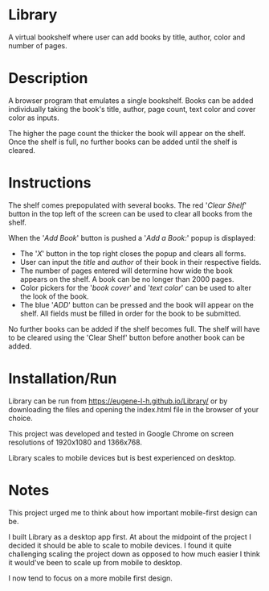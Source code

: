 # Library
A virtual bookshelf where user can add books by title, author, color and number
of pages.

# Description
A browser program that emulates a single bookshelf. Books can be added
individually taking the book's title, author, page count, text color and cover
color as inputs.

The higher the page count the thicker the book will
appear on the shelf. Once the shelf is full, no further books can be added until
the shelf is cleared.

# Instructions
The shelf comes prepopulated with several books. The red '*Clear Shelf*' button in the top
left of the screen can be used to clear all books from the shelf. 

When the '*Add Book*' button is pushed a '*Add a Book:*' popup is displayed: 
- The '*X*' button in the top right closes the popup and clears all forms.
- User can input the *title* and *author* of their book in their respective fields.
- The number of pages entered will determine how wide the book appears on the
  shelf. A book can be no longer than 2000 pages.
- Color pickers for the '*book cover*' and '*text color*' can be used to alter
  the look of the book.
- The blue '*ADD*' button can be pressed and the book will appear on the shelf.
  All fields must be filled in order for the book to be submitted.

No further books can be added if the shelf becomes full. The shelf will have to
be cleared using the 'Clear Shelf' button before another book can be added.

# Installation/Run
Library can be run from https://eugene-l-h.github.io/Library/ or by
downloading the files and opening the index.html file in the browser of your
choice. 

This project was developed and tested in Google Chrome on screen resolutions of
1920x1080 and 1366x768. 

Library scales to mobile devices but is best experienced on desktop.

# Notes
This project urged me to think about how important mobile-first design can be.

I built Library as a desktop app first. At about the midpoint of the project I
decided it should be able to scale to mobile devices. I found it quite
challenging scaling the project down as opposed to how much easier I think it
would've been to scale up from mobile to desktop.

I now tend to focus on a more mobile first design.

